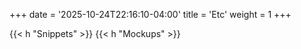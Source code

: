 +++
date = '2025-10-24T22:16:10-04:00'
title = 'Etc'
weight = 1
+++

{{< h "Snippets" >}}
{{< h "Mockups" >}}